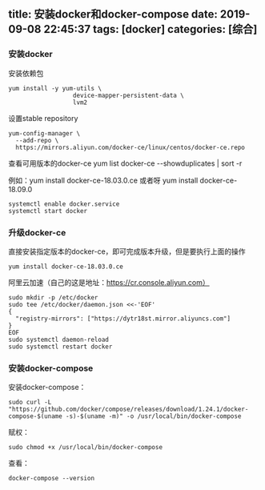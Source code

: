 title: 安装docker和docker-compose
date: 2019-09-08 22:45:37
tags: [docker]
categories: [综合]
---
### 安装docker

安装依赖包

```
yum install -y yum-utils \
                  device-mapper-persistent-data \
                  lvm2
```

<!--more-->

设置stable repository

```
yum-config-manager \
  --add-repo \
  https://mirrors.aliyun.com/docker-ce/linux/centos/docker-ce.repo
```

查看可用版本的docker-ce
yum list docker-ce --showduplicates | sort -r

例如：yum install docker-ce-18.03.0.ce 或者呀 yum install docker-ce-18.09.0

```
systemctl enable docker.service
systemctl start docker
```

### 升级docker-ce

直接安装指定版本的docker-ce，即可完成版本升级，但是要执行上面的操作

```
yum install docker-ce-18.03.0.ce
```

阿里云加速（自己的这是地址：https://cr.console.aliyun.com）

```
sudo mkdir -p /etc/docker
sudo tee /etc/docker/daemon.json <<-'EOF'
{
  "registry-mirrors": ["https://dytr18st.mirror.aliyuncs.com"]
}
EOF
sudo systemctl daemon-reload
sudo systemctl restart docker
```

### 安装docker-compose

安装docker-compose：

```
sudo curl -L "https://github.com/docker/compose/releases/download/1.24.1/docker-compose-$(uname -s)-$(uname -m)" -o /usr/local/bin/docker-compose
```

赋权：

```
sudo chmod +x /usr/local/bin/docker-compose
```

查看：

```
docker-compose --version
```